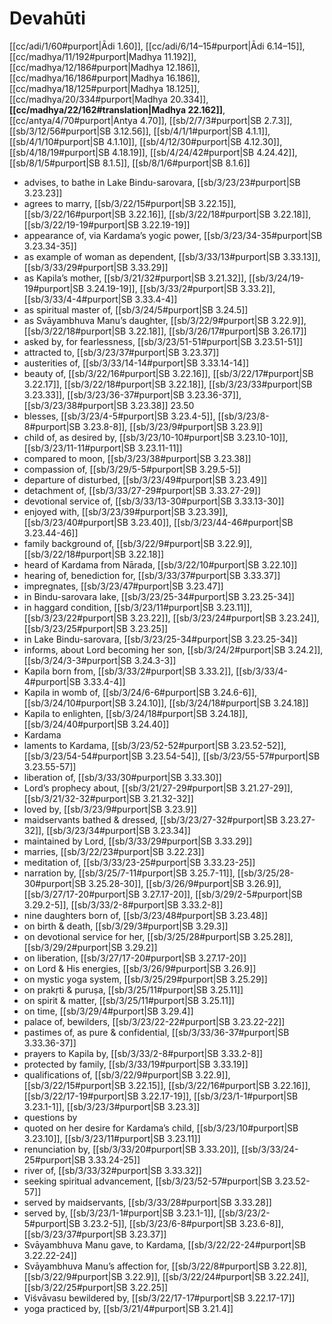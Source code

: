 # Devahūti

[[cc/adi/1/60#purport|Ādi 1.60]], [[cc/adi/6/14–15#purport|Ādi 6.14–15]], [[cc/madhya/11/192#purport|Madhya 11.192]], [[cc/madhya/12/186#purport|Madhya 12.186]], [[cc/madhya/16/186#purport|Madhya 16.186]], [[cc/madhya/18/125#purport|Madhya 18.125]], [[cc/madhya/20/334#purport|Madhya 20.334]], **[[cc/madhya/22/162#translation|Madhya 22.162]]**, [[cc/antya/4/70#purport|Antya 4.70]], [[sb/2/7/3#purport|SB 2.7.3]], [[sb/3/12/56#purport|SB 3.12.56]], [[sb/4/1/1#purport|SB 4.1.1]], [[sb/4/1/10#purport|SB 4.1.10]], [[sb/4/12/30#purport|SB 4.12.30]], [[sb/4/18/19#purport|SB 4.18.19]], [[sb/4/24/42#purport|SB 4.24.42]], [[sb/8/1/5#purport|SB 8.1.5]], [[sb/8/1/6#purport|SB 8.1.6]]

* advises, to bathe in Lake Bindu-sarovara, [[sb/3/23/23#purport|SB 3.23.23]]
* agrees to marry, [[sb/3/22/15#purport|SB 3.22.15]], [[sb/3/22/16#purport|SB 3.22.16]], [[sb/3/22/18#purport|SB 3.22.18]], [[sb/3/22/19-19#purport|SB 3.22.19-19]]
* appearance of, via Kardama’s yogic power, [[sb/3/23/34-35#purport|SB 3.23.34-35]]
* as example of woman as dependent, [[sb/3/33/13#purport|SB 3.33.13]], [[sb/3/33/29#purport|SB 3.33.29]]
* as Kapila’s mother, [[sb/3/21/32#purport|SB 3.21.32]], [[sb/3/24/19-19#purport|SB 3.24.19-19]], [[sb/3/33/2#purport|SB 3.33.2]], [[sb/3/33/4-4#purport|SB 3.33.4-4]]
* as spiritual master of, [[sb/3/24/5#purport|SB 3.24.5]]
* as Svāyambhuva Manu’s daughter, [[sb/3/22/9#purport|SB 3.22.9]], [[sb/3/22/18#purport|SB 3.22.18]], [[sb/3/26/17#purport|SB 3.26.17]]
* asked by, for fearlessness, [[sb/3/23/51-51#purport|SB 3.23.51-51]]
* attracted to, [[sb/3/23/37#purport|SB 3.23.37]]
* austerities of, [[sb/3/33/14-14#purport|SB 3.33.14-14]]
* beauty of, [[sb/3/22/16#purport|SB 3.22.16]], [[sb/3/22/17#purport|SB 3.22.17]], [[sb/3/22/18#purport|SB 3.22.18]], [[sb/3/23/33#purport|SB 3.23.33]], [[sb/3/23/36-37#purport|SB 3.23.36-37]], [[sb/3/23/38#purport|SB 3.23.38]] 23.50
* blesses, [[sb/3/23/4-5#purport|SB 3.23.4-5]], [[sb/3/23/8-8#purport|SB 3.23.8-8]], [[sb/3/23/9#purport|SB 3.23.9]]
* child of, as desired by, [[sb/3/23/10-10#purport|SB 3.23.10-10]], [[sb/3/23/11-11#purport|SB 3.23.11-11]]
* compared to moon, [[sb/3/23/38#purport|SB 3.23.38]]
* compassion of, [[sb/3/29/5-5#purport|SB 3.29.5-5]]
* departure of disturbed, [[sb/3/23/49#purport|SB 3.23.49]]
* detachment of, [[sb/3/33/27-29#purport|SB 3.33.27-29]]
* devotional service of, [[sb/3/33/13-30#purport|SB 3.33.13-30]]
* enjoyed with, [[sb/3/23/39#purport|SB 3.23.39]], [[sb/3/23/40#purport|SB 3.23.40]], [[sb/3/23/44-46#purport|SB 3.23.44-46]]
* family background of, [[sb/3/22/9#purport|SB 3.22.9]], [[sb/3/22/18#purport|SB 3.22.18]]
* heard of Kardama from Nārada, [[sb/3/22/10#purport|SB 3.22.10]]
* hearing of, benediction for, [[sb/3/33/37#purport|SB 3.33.37]]
* impregnates, [[sb/3/23/47#purport|SB 3.23.47]]
* in Bindu-sarovara lake, [[sb/3/23/25-34#purport|SB 3.23.25-34]]
* in haggard condition, [[sb/3/23/11#purport|SB 3.23.11]], [[sb/3/23/22#purport|SB 3.23.22]], [[sb/3/23/24#purport|SB 3.23.24]], [[sb/3/23/25#purport|SB 3.23.25]]
* in Lake Bindu-sarovara, [[sb/3/23/25-34#purport|SB 3.23.25-34]]
* informs, about Lord becoming her son, [[sb/3/24/2#purport|SB 3.24.2]], [[sb/3/24/3-3#purport|SB 3.24.3-3]]
* Kapila born from, [[sb/3/33/2#purport|SB 3.33.2]], [[sb/3/33/4-4#purport|SB 3.33.4-4]]
* Kapila in womb of, [[sb/3/24/6-6#purport|SB 3.24.6-6]], [[sb/3/24/10#purport|SB 3.24.10]], [[sb/3/24/18#purport|SB 3.24.18]]
* Kapila to enlighten, [[sb/3/24/18#purport|SB 3.24.18]], [[sb/3/24/40#purport|SB 3.24.40]]
* Kardama
* laments to Kardama, [[sb/3/23/52-52#purport|SB 3.23.52-52]], [[sb/3/23/54-54#purport|SB 3.23.54-54]], [[sb/3/23/55-57#purport|SB 3.23.55-57]]
* liberation of, [[sb/3/33/30#purport|SB 3.33.30]]
* Lord’s prophecy about, [[sb/3/21/27-29#purport|SB 3.21.27-29]], [[sb/3/21/32-32#purport|SB 3.21.32-32]]
* loved by, [[sb/3/23/9#purport|SB 3.23.9]]
* maidservants bathed & dressed, [[sb/3/23/27-32#purport|SB 3.23.27-32]], [[sb/3/23/34#purport|SB 3.23.34]]
* maintained by Lord, [[sb/3/33/29#purport|SB 3.33.29]]
* marries, [[sb/3/22/23#purport|SB 3.22.23]]
* meditation of, [[sb/3/33/23-25#purport|SB 3.33.23-25]]
* narration by, [[sb/3/25/7-11#purport|SB 3.25.7-11]], [[sb/3/25/28-30#purport|SB 3.25.28-30]], [[sb/3/26/9#purport|SB 3.26.9]], [[sb/3/27/17-20#purport|SB 3.27.17-20]], [[sb/3/29/2-5#purport|SB 3.29.2-5]], [[sb/3/33/2-8#purport|SB 3.33.2-8]]
* nine daughters born of, [[sb/3/23/48#purport|SB 3.23.48]]
* on birth & death, [[sb/3/29/3#purport|SB 3.29.3]]
* on devotional service for her, [[sb/3/25/28#purport|SB 3.25.28]], [[sb/3/29/2#purport|SB 3.29.2]]
* on liberation, [[sb/3/27/17-20#purport|SB 3.27.17-20]]
* on Lord & His energies, [[sb/3/26/9#purport|SB 3.26.9]]
* on mystic yoga system, [[sb/3/25/29#purport|SB 3.25.29]]
* on prakṛti & puruṣa, [[sb/3/25/11#purport|SB 3.25.11]]
* on spirit & matter, [[sb/3/25/11#purport|SB 3.25.11]]
* on time, [[sb/3/29/4#purport|SB 3.29.4]]
* palace of, bewilders, [[sb/3/23/22-22#purport|SB 3.23.22-22]]
* pastimes of, as pure & confidential, [[sb/3/33/36-37#purport|SB 3.33.36-37]]
* prayers to Kapila by, [[sb/3/33/2-8#purport|SB 3.33.2-8]]
* protected by family, [[sb/3/33/19#purport|SB 3.33.19]]
* qualifications of, [[sb/3/22/9#purport|SB 3.22.9]], [[sb/3/22/15#purport|SB 3.22.15]], [[sb/3/22/16#purport|SB 3.22.16]], [[sb/3/22/17-19#purport|SB 3.22.17-19]], [[sb/3/23/1-1#purport|SB 3.23.1-1]], [[sb/3/23/3#purport|SB 3.23.3]]
* questions by
* quoted on her desire for Kardama’s child, [[sb/3/23/10#purport|SB 3.23.10]], [[sb/3/23/11#purport|SB 3.23.11]]
* renunciation by, [[sb/3/33/20#purport|SB 3.33.20]], [[sb/3/33/24-25#purport|SB 3.33.24-25]]
* river of, [[sb/3/33/32#purport|SB 3.33.32]]
* seeking spiritual advancement, [[sb/3/23/52-57#purport|SB 3.23.52-57]]
* served by maidservants, [[sb/3/33/28#purport|SB 3.33.28]]
* served by, [[sb/3/23/1-1#purport|SB 3.23.1-1]], [[sb/3/23/2-5#purport|SB 3.23.2-5]], [[sb/3/23/6-8#purport|SB 3.23.6-8]], [[sb/3/23/37#purport|SB 3.23.37]]
* Svāyambhuva Manu gave, to Kardama, [[sb/3/22/22-24#purport|SB 3.22.22-24]]
* Svāyambhuva Manu’s affection for, [[sb/3/22/8#purport|SB 3.22.8]], [[sb/3/22/9#purport|SB 3.22.9]], [[sb/3/22/24#purport|SB 3.22.24]], [[sb/3/22/25#purport|SB 3.22.25]]
* Viśvāvasu bewildered by, [[sb/3/22/17-17#purport|SB 3.22.17-17]]
* yoga practiced by, [[sb/3/21/4#purport|SB 3.21.4]]
